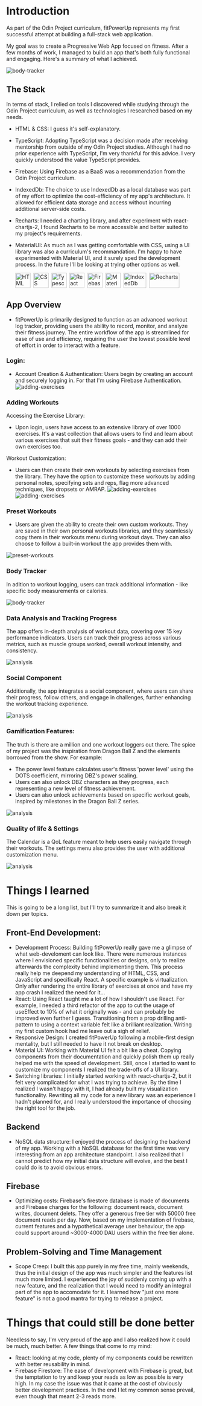 # Introduction
As part of the Odin Project curriculum, fitPowerUp represents my first successful attempt at building a full-stack web application. 

My goal was to create a Progressive Web App focused on fitness. After a few months of work, I managed to build an app that's both fully functional and engaging. Here's a summary of what I achieved.

![body-tracker](https://github.com/leynadm/files/blob/main/landing-page-overview.gif)

## The Stack
In terms of stack, I relied on tools I discovered while studying through the Odin Project curriculum, as well as technologies I researched based on my needs.
- HTML & CSS: I guess it's self-explanatory.
- TypeScript: Adopting TypeScript was a decision made after receiving mentorship from outside of my Odin Project studies. Although I had no prior experience with TypeScript, I'm very thankful for this advice. I very quickly understood the value TypeScript provides.
- Firebase: Using Firebase as a BaaS was a recommendation from the Odin Project curriculum.
- IndexedDb: The choice to use IndexedDb as a local database was part of my effort to optimize the cost-efficiency of my app's architecture. It allowed for efficient data storage and access without incurring additional server-side costs.
- Recharts: I needed a charting library, and after experiment with react-chartjs-2, I found Recharts to be more accessible and better suited to my project's requirements.
- MaterialUI: As much as I was getting comfortable with CSS, using a UI library was also a curriculum's recommandation. I'm happy to have experimented with Material UI, and it surely sped the development process. In the future I'll be looking at trying other options as well. 

  <img src="https://github.com/devicons/devicon/blob/master/icons/html5/html5-original.svg" title="HTML5" alt="HTML" width="40" height="40"/>&nbsp;
  <img src="https://github.com/devicons/devicon/blob/master/icons/css3/css3-plain-wordmark.svg"  title="CSS3" alt="CSS" width="40" height="40"/>&nbsp;
  <img src="https://github.com/devicons/devicon/blob/master/icons/typescript/typescript-plain.svg" title="Typescript" alt="Typescript" width="40" height="40"/>&nbsp;
  <img src="https://github.com/devicons/devicon/blob/master/icons/react/react-original-wordmark.svg" title="React" alt="React" width="40" height="40"/>&nbsp;
  <img src="https://github.com/devicons/devicon/blob/master/icons/firebase/firebase-plain.svg" title="Firebase" alt="Firebase" width="40" height="40"/>&nbsp;
    <img src="https://cdn.jsdelivr.net/gh/devicons/devicon/icons/materialui/materialui-original.svg" title="Material UI" alt="Material UI" width="40" height="40"/>&nbsp;
  <img src="https://firebasestorage.googleapis.com/v0/b/matei-daniel-website.appspot.com/o/icons%2FIndexedDB.png?alt=media&token=7a6c33fd-50d3-44a0-9ded-9ba335f2668e&_gl=1*1jx1hrs*_ga*NjYzMzI3MTUwLjE2OTM5MzIzMjM.*_ga_CW55HF8NVT*MTY5Njk2MjQzNS4zNS4xLjE2OTY5NjI1NjguNTcuMC4w" title="IndexedDb" alt="IndexedDb" width="60" height="40"/>&nbsp;
  <img src="https://firebasestorage.googleapis.com/v0/b/matei-daniel-website.appspot.com/o/icons%2Frecharts-wide.png?alt=media&token=1705c17d-1f94-4a38-ae46-829aa4a7739b&_gl=1*1cvotfk*_ga*NjYzMzI3MTUwLjE2OTM5MzIzMjM.*_ga_CW55HF8NVT*MTY5Njk2MjQzNS4zNS4xLjE2OTY5NjM3MDUuNDcuMC4w" title="Recharts" alt="Recharts" width="80" height="40"/>&nbsp;
</div>

## App Overview
- fitPowerUp is primarily designed to function as an advanced workout log tracker, providing users the ability to record, monitor, and analyze their fitness journey. The entire workflow of the app is streamlined for ease of use and efficiency, requiring the user the lowest possible level of effort in order to interact with a feature. 

### Login:
- Account Creation & Authentication: Users begin by creating an account and securely logging in. For that I'm using Firebase Authentication.
![adding-exercises](https://raw.githubusercontent.com/leynadm/files/main/login-test.gif)

### Adding Workouts
Accessing the Exercise Library: 
- Upon login, users have access to an extensive library of over 1000 exercises. It's a vast collection  that allows users to find and learn about various exercises that suit their fitness goals - and they can add their own exercises too.

Workout Customization:
- Users can then create their own workouts by selecting exercises from the library. They have the option to customize these workouts by adding personal notes, specifying sets and reps, flag more advanced techniques, like dropsets or AMRAP.
![adding-exercises](https://raw.githubusercontent.com/leynadm/files/main/add-exercises.gif)
![adding-exercises](https://raw.githubusercontent.com/leynadm/files/main/complete-workout.gif)

### Preset Workouts
- Users are given the ability to create their own custom workouts. They are saved in their own personal workouts libraries, and they seamlessly copy them in their workouts menu during workout days. They can also choose to follow a built-in workout the app provides them with.

![preset-workouts](https://raw.githubusercontent.com/leynadm/files/main/preset-workouts.gif)

### Body Tracker
In adition to workout logging, users can track additional information - like specific body measurements or calories.

![body-tracker](https://raw.githubusercontent.com/leynadm/files/main/body-tracker.gif)

### Data Analysis and Tracking Progress
The app offers in-depth analysis of workout data, covering over 15 key performance indicators. Users can track their progress across various metrics, such as muscle groups worked, overall workout intensity, and consistency.

![analysis](https://raw.githubusercontent.com/leynadm/files/main/analysis-screen.gif)

### Social Component
Additionally, the app integrates a social component, where users can share their progress, follow others, and engage in challenges, further enhancing the workout tracking experience.

![analysis](https://raw.githubusercontent.com/leynadm/files/main/social-component.gif)

### Gamification Features:
The truth is there are a million and one workout loggers out there. The spice of my project was the inspiration from Dragon Ball Z and the elements borrowed from the show. For example:
- The power level feature calculates user's fitness 'power level' using the DOTS coefficient, mirroring DBZ's power scaling.
- Users can also unlock DBZ characters as they progress, each representing a new level of fitness achievement.
- Users can also unlock achievements based on specific workout goals, inspired by milestones in the Dragon Ball Z series.

![analysis](https://raw.githubusercontent.com/leynadm/files/main/gamification-elements.gif)

### Quality of life & Settings
The Calendar is a QoL feature meant to help users easily navigate through their workouts. The settings menu also provides the user with additional customization menu.

![analysis](https://github.com/leynadm/files/blob/main/miscelaneous.gif)

# Things I learned
This is going to be a long list, but I'll try to summarize it and also break it down per topics.

## Front-End Development:
- Development Process: Building fitPowerUp really gave me a glimpse of what web-develoment can look like. There were numerous instances where I envisioned specific functionalities or designs, only to realize afterwards the complexity behind implementing them. This process really help me deepend my understanding of HTML, CSS, and JavaScript and specifically React. A specific example is virtualization. Only after rendering the entire library of exercises at once and have my app crash I realized the need for it...
- React: Using React taught me a lot of how I shouldn't use React. For example, I needed a third refactor of the app to cut the usage of useEffect to 10% of what it originally was - and can probably be improved even further I guess. Transitioning from a prop drilling anti-pattern to using a context variable felt like a brilliant realization. Writing my first custom hook had me leave out a sigh of relief.
- Responsive Design: I created fitPowerUp following a mobile-first design mentality, but I still needed to have it not break on desktop.
- Material UI: Working with Material UI felt a bit like a cheat. Copying components from their documentation and quickly polish them up really helped me with the speed of development. Still, once I started to want to customize my components I realized the trade-offs of a UI library.
- Switching libraries: I initially started working with react-chartjs-2, but it felt very complicated for what I was trying to achieve. By the time I realized I wasn't happy with it, I had already built my visualization functionality. Rewriting all my code for a new library was an experience I hadn't planned for, and I really understood the importance of choosing the right tool for the job.
  
## Backend
- NoSQL data structure: I enjoyed the process of designing the backend of my app. Working with a NoSQL database for the first time was very interesting from an app architecture standpoint. I also realized that I cannot predict how my initial data structure will evolve, and the best I could do is to avoid obvious errors.

## Firebase
- Optimizing costs: Firebase's firestore database is made of documents and Firebase charges for the following: document reads, document writes, document delets. They offer a generous free tier with 50000 free document reads per day. Now, based on my implementation of firebase, current features and a hypothetical average user behaviour, the app could support around ~3000-4000 DAU users within the free tier alone.

## Problem-Solving and Time Management
- Scope Creep: I built this app purely in my free time, mainly weekends, thus the initial design of the app was much simpler and the features list much more limited. I experienced the joy of suddenly coming up with a new feature, and the realization that I would need to modify an integral part of the app to accomodate for it. I learned how "just one more feature" is not a good mantra for trying to release a project. 
 
# Things that could still be done better
Needless to say, I'm very proud of the app and I also realized how it could be much, much better. A few things that come to my mind:
- React: looking at my code, plenty of my components could be rewritten with better reusability in mind.
- Firebase Firestore: The ease of development with Firebase is great, but the temptation to try and keep your reads as low as possible is very high. In my case the issue was that it came at the cost of obviously better development practices. In the end I let my common sense prevail, even though that meant 2-3 reads more.

